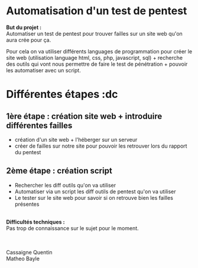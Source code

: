 # Automatisation d'un test de pentest 

**But du projet :**\
Automatiser un test de pentest pour trouver failles sur un site web qu'on aura crée pour ça.

 Pour cela on va utiliser différents languages de programmation pour créer le site web (utilisation language html, css, php, javascript, sql) + recherche des outils qui vont nous permettre de faire le test de pénétration + pouvoir les automatiser avec un script.

Différentes étapes :dc
===============

## 1ère étape : création site web + introduire différentes failles
- création d'un site web + l'héberger sur un serveur  
- créer de failles sur notre site pour pouvoir les retrouver lors du rapport du pentest


## 2ème étape : création script
- Rechercher les diff outils qu'on va utiliser
- Automatiser via un script les diff outils de pentest qu'on va utiliser
- Le tester sur le site web pour savoir si on retrouve bien les failles présentes

\
**Difficultés techniques :**  
Pas trop de connaissance sur le sujet pour le moment.

\
\
Cassaigne Quentin  
Matheo Bayle